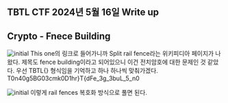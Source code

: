## TBTL CTF 2024년 5월 16일 Write up
## Crypto - Fnece Building

![initial](https://github.com/rlozll/MinorCTF/assets/157143590/cf23b16f-ee89-41f3-a7c7-a6c59e75c130)
This one의 링크로 들어가니까 Split rail fence라는 위키피디아 페이지가 나왔다.
제목도 fence building이라고 되어있으니 이건 전치암호에 대한 문제인 것 같았다.
우선 TBTL{} 형식임을 기억하고 하나 하나씩 맞춰가겠다.
T0n40g5BG03cmk0D1hr}T{dFe_3g_3buL_5_n0

![initial](https://github.com/rlozll/MinorCTF/assets/157143590/2ca11781-f1ee-4d2c-a195-d3379bb96328)
이렇게 rail fences 복호화 방식으로 풀면 된다.
